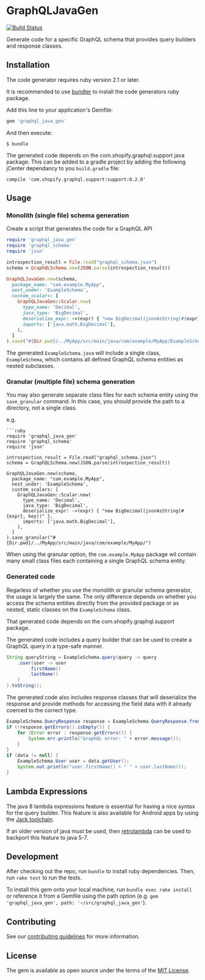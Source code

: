 # GraphQLJavaGen
[![Build Status](https://travis-ci.org/Shopify/graphql_java_gen.svg?branch=master)](https://travis-ci.org/Shopify/graphql_java_gen)

Generate code for a specific GraphQL schema that provides query
builders and response classes.

## Installation

The code generator requires ruby version 2.1 or later.

It is recommended to use [bundler](http://bundler.io/) to install
the code generators ruby package.

Add this line to your application's Gemfile:

```ruby
gem 'graphql_java_gen'
```

And then execute:

    $ bundle

The generated code depends on the com.shopify.graphql.support java
package. This can be added to a gradle project by adding the following
jCenter dependancy to you `build.gradle` file:

    compile 'com.shopify.graphql.support:support:0.2.0'

## Usage

### Monolith (single file) schema generation

Create a script that generates the code for a GraphQL API

```ruby
require 'graphql_java_gen'
require 'graphql_schema'
require 'json'

introspection_result = File.read("graphql_schema.json")
schema = GraphQLSchema.new(JSON.parse(introspection_result))

GraphQLJavaGen.new(schema,
  package_name: "com.example.MyApp",
  nest_under: 'ExampleSchema',
  custom_scalars: [
    GraphQLJavaGen::Scalar.new(
      type_name: 'Decimal',
      java_type: 'BigDecimal',
      deserialize_expr: ->(expr) { "new BigDecimal(jsonAsString(#{expr}, key))" },
      imports: ['java.math.BigDecimal'],
    ),
  ]
).save("#{Dir.pwd}/../MyApp/src/main/java/com/example/MyApp/ExampleSchema.java")
```

The generated `ExampleSchema.java` will include a single class, `ExampleSchema`, which contains
all defined GraphQL schema entities as nested subclasses.


### Granular (multiple file) schema generation

You may also generate separate class files for each schema entity using the `save_granular` command.
In this case, you should provide the path to a directory, not a single class.

e.g.
```
```ruby
require 'graphql_java_gen'
require 'graphql_schema'
require 'json'

introspection_result = File.read("graphql_schema.json")
schema = GraphQLSchema.new(JSON.parse(introspection_result))

GraphQLJavaGen.new(schema,
  package_name: "com.example.MyApp",
  nest_under: 'ExampleSchema',
  custom_scalars: [
    GraphQLJavaGen::Scalar.new(
      type_name: 'Decimal',
      java_type: 'BigDecimal',
      deserialize_expr: ->(expr) { "new BigDecimal(jsonAsString(#{expr}, key))" },
      imports: ['java.math.BigDecimal'],
    ),
  ]
).save_granular("#{Dir.pwd}/../MyApp/src/main/java/com/example/MyApp/")
```

When using the granular option, the `com.example.MyApp` package wil contain many small
class files each containing a single GraphQL schema entity.

### Generated code

Regarless of whether you use the monolith or granular schema generator, the usage is largely the same.
The only difference depends on whether you access the schema entities directly from the provided package
or as nested, static classes on the `ExampleSchema` class.

That generated code depends on the com.shopify.graphql.support package.

The generated code includes a query builder that can be used to create a GraphQL
query in a type-safe manner.

```java
String queryString = ExampleSchema.query(query -> query
    .user(user -> user
        .firstName()
        .lastName()
    )
).toString();
```

The generated code also includes response classes that will deserialize the response
and provide methods for accessing the field data with it already coerced to the
correct type.

```java
ExampleSchema.QueryResponse response = ExampleSchema.QueryResponse.fromJson(responseJson);
if (!response.getErrors().isEmpty()) {
    for (Error error : response.getErrors()) {
        System.err.println("GraphQL error: " + error.message());
    }
}
if (data != null) {
    ExampleSchema.User user = data.getUser();
    System.out.println("user.firstName() + " " + user.lastName());
}
```

## Lambda Expressions

The java 8 lambda expressions feature is essential for having a
nice syntax for the query builder. This feature is also available
for Android apps by using the
[Jack toolchain](https://source.android.com/source/jack.html).

If an older version of java must be used, then
[retrolambda](https://github.com/orfjackal/retrolambda) can be used
to backport this feature to java 5-7.

## Development

After checking out the repo, run `bundle` to install ruby dependencies.
Then, run `rake test` to run the tests.

To install this gem onto your local machine, run `bundle exec rake
install` or reference it from a Gemfile using the path option
(e.g. `gem 'graphql_java_gen', path: '~/src/graphql_java_gen'`).

## Contributing

See our [contributing guidelines](CONTRIBUTING.md) for more information.

## License

The gem is available as open source under the terms of the
[MIT License](http://opensource.org/licenses/MIT).
